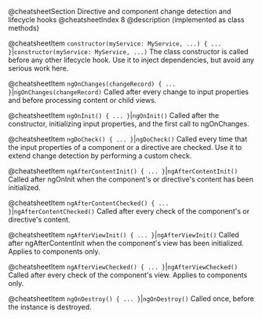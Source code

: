 @cheatsheetSection
Directive and component change detection and lifecycle hooks
@cheatsheetIndex 8
@description
(implemented as class methods)

@cheatsheetItem
`constructor(myService: MyService, ...) { ... }`|`constructor(myService: MyService, ...)`
The class constructor is called before any other lifecycle hook. Use it to inject dependencies, but avoid any serious work here.


@cheatsheetItem
`ngOnChanges(changeRecord) { ... }`|`ngOnChanges(changeRecord)`
Called after every change to input properties and before processing content or child views.


@cheatsheetItem
`ngOnInit() { ... }`|`ngOnInit()`
Called after the constructor, initializing input properties, and the first call to ngOnChanges.


@cheatsheetItem
`ngDoCheck() { ... }`|`ngDoCheck()`
Called every time that the input properties of a component or a directive are checked. Use it to extend change detection by performing a custom check.


@cheatsheetItem
`ngAfterContentInit() { ... }`|`ngAfterContentInit()`
Called after ngOnInit when the component's or directive's content has been initialized.


@cheatsheetItem
`ngAfterContentChecked() { ... }`|`ngAfterContentChecked()`
Called after every check of the component's or directive's content.


@cheatsheetItem
`ngAfterViewInit() { ... }`|`ngAfterViewInit()`
Called after ngAfterContentInit when the component's view has been initialized. Applies to components only.


@cheatsheetItem
`ngAfterViewChecked() { ... }`|`ngAfterViewChecked()`
Called after every check of the component's view. Applies to components only.


@cheatsheetItem
`ngOnDestroy() { ... }`|`ngOnDestroy()`
Called once, before the instance is destroyed.